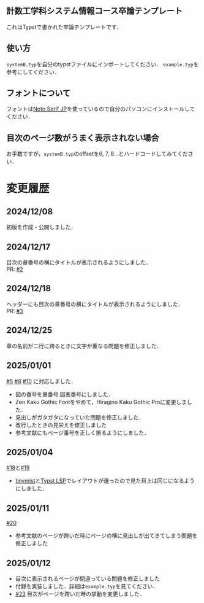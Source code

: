 ## 計数工学科システム情報コース卒論テンプレート
これはTypstで書かれた卒論テンプレートです．

## 使い方
`systemB.typ`を自分のtypstファイルにインポートしてください．
`example.typ`を参考にしてください．

## フォントについて
フォントは[Noto Serif JP](https://fonts.google.com/noto/specimen/Noto+Serif+JP)を使っているので自分のパソコンにインストールしてください．

## 目次のページ数がうまく表示されない場合
お手数ですが，`systemB.typ`のoffsetを6, 7, 8...とハードコードしてみてください．

# 変更履歴
## 2024/12/08
初版を作成・公開しました．

## 2024/12/17
目次の章番号の横にタイトルが表示されるようにしました．<br/>
PR: [#2](https://github.com/Manato1fg/system-graduation-thesis-template/pull/2) <br/>

## 2024/12/18
ヘッダーにも目次の章番号の横にタイトルが表示されるようにしました．<br/>
PR: [#3](https://github.com/Manato1fg/system-graduation-thesis-template/pull/3) <br/>

## 2024/12/25
章の名前が二行に跨るときに文字が重なる問題を修正しました．

## 2025/01/01
[#5](https://github.com/Manato1fg/system-graduation-thesis-template/issues/5) [#8](https://github.com/Manato1fg/system-graduation-thesis-template/issues/8) [#10](https://github.com/Manato1fg/system-graduation-thesis-template/issues/10) に対応しました．
- 図の番号を章番号.図表番号にしました．
- Zen Kaku Gothic Fontをやめて，Hiragino Kaku Gothic Proに変更しました．
- 見出しがガタガタになっていた問題を修正しました．
- 改行したときの見栄えを修正しました
- 参考文献にもページ番号を正しく振るようにしました．

## 2025/01/04
[#18](https://github.com/Manato1fg/system-graduation-thesis-template/pull/18)と[#19](https://github.com/Manato1fg/system-graduation-thesis-template/pull/19)
- [tinymist](https://github.com/Myriad-Dreamin/tinymist)と[Typst LSP](https://github.com/nvarner/typst-lsp)でレイアウトが違ったので見た目上は同じになるようにしました．

## 2025/01/11
[#20](https://github.com/Manato1fg/system-graduation-thesis-template/pull/20)
- 参考文献のページが跨いだ時にページの横に見出しが出てきてしまう問題を修正しました

## 2025/01/12
- 目次に表示されるページが間違っている問題を修正しました
- 付録を実装しました．詳細は`example.typ`を見てください．
- [#23](https://github.com/Manato1fg/system-graduation-thesis-template/pull/23) 目次がページを跨いだ時の挙動を変更しました．
